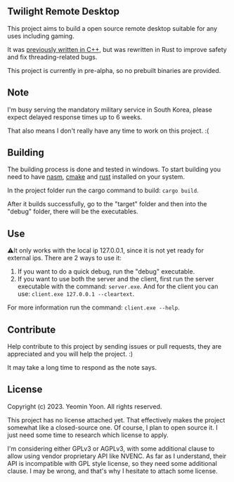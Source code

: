 ## Twilight Remote Desktop

This project aims to build a open source remote desktop suitable for any uses including gaming.

It was [previously written in C++](https://github.com/jsonmona/twilight-cpp), but was rewritten in Rust to improve safety and fix threading-related bugs.

This project is currently in pre-alpha, so no prebuilt binaries are provided.


## Note

I'm busy serving the mandatory military service in South Korea, please expect delayed response times up to 6 weeks.

That also means I don't really have any time to work on this project. :(


## Building
The building process is done and tested in windows.
To start building you need to have [nasm](https://www.nasm.us), [cmake](https://cmake.org) and [rust](https://cmake.org) installed on your system.

In the project folder run the cargo command to build: ```cargo build```.

After it builds successfully, go to the "target" folder and then into the "debug" folder, there will be the executables.

## Use
⚠️It only works with the local ip 127.0.0.1, since it is not yet ready for external ips.
There are 2 ways to use it:
1. If you want to do a quick debug, run the "debug" executable.
2. If you want to use both the server and the client, first run the server executable with the command: ```server.exe```.
And for the client you can use: ```client.exe 127.0.0.1 --cleartext```.

For more information run the command: ```client.exe --help```.



## Contribute
Help contribute to this project by sending issues or pull requests, they are appreciated and you will help the project. :)

It may take a long time to respond as the note says.

## License

Copyright (c) 2023. Yeomin Yoon. All rights reserved.

This project has no license attached yet.
That effectively makes the project somewhat like a closed-source one.
Of course, I plan to open source it.
I just need some time to research which license to apply.

I'm considering either GPLv3 or AGPLv3, with some additional clause to allow using vendor proprietary API like NVENC.
As far as I understand, their API is incompatible with GPL style license, so they need some additional clause.
I may be wrong, and that's why I hesitate to attach some license.
